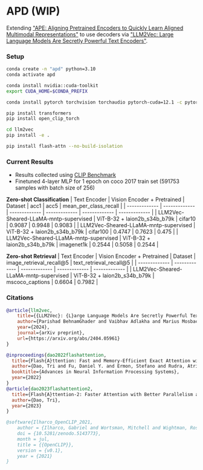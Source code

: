# APD (WIP)
Extending ["APE: Aligning Pretrained Encoders to Quickly Learn Aligned Multimodal Representations"](https://arxiv.org/abs/2210.03927) to use decoders via ["LLM2Vec: Large Language Models Are Secretly Powerful Text Encoders"](https://arxiv.org/abs/2404.05961).


### Setup
```bash
conda create -n "apd" python=3.10
conda activate apd

conda install nvidia::cuda-toolkit
export CUDA_HOME=$CONDA_PREFIX

conda install pytorch torchvision torchaudio pytorch-cuda=12.1 -c pytorch -c nvidia

pip install transformers
pip install open_clip_torch

cd llm2vec
pip install -e .

pip install flash-attn --no-build-isolation
```

### Current Results
- Results collected using [CLIP Benchmark](https://github.com/LAION-AI/CLIP_benchmark)
- Finetuned 4-layer MLP for 1 epoch on coco 2017 train set (591753 samples with batch size of 256)

**Zero-shot Classification**
| Text Encoder | Vision Encoder + Pretrained | Dataset | acc1 | acc5 | mean_per_class_recall |
| ------------- | ------------- | ------------- | ------------- | ------------- | ------------- |
| LLM2Vec-Sheared-LLaMA-mntp-supervised | ViT-B-32 + laion2b_s34b_b79k | cifar10 | $0.9087$ | $0.9948$ | $0.9083$ |
| LLM2Vec-Sheared-LLaMA-mntp-supervised | ViT-B-32 + laion2b_s34b_b79k | cifar100 | $0.4747$ | $0.7623$ | $0.475$ |
| LLM2Vec-Sheared-LLaMA-mntp-supervised | ViT-B-32 + laion2b_s34b_b79k | imagenet1k | $0.2544$ | $0.5058$ | $0.2544$ |

**Zero-shot Retrieval**
| Text Encoder | Vision Encoder + Pretrained | Dataset | image_retrieval_recall@5 | text_retrieval_recall@5 |
| ------------- | ------------- | ------------- | ------------- | ------------- |
| LLM2Vec-Sheared-LLaMA-mntp-supervised | ViT-B-32 + laion2b_s34b_b79k | mscoco_captions | $0.6604$ | $0.7982$ |


### Citations
```bibtex
@article{llm2vec,
    title={{LLM2Vec}: {L}arge Language Models Are Secretly Powerful Text Encoders}, 
    author={Parishad BehnamGhader and Vaibhav Adlakha and Marius Mosbach and Dzmitry Bahdanau and Nicolas Chapados and Siva Reddy},
    year={2024},
    journal={arXiv preprint},
    url={https://arxiv.org/abs/2404.05961}
}

@inproceedings{dao2022flashattention,
  title={Flash{A}ttention: Fast and Memory-Efficient Exact Attention with {IO}-Awareness},
  author={Dao, Tri and Fu, Daniel Y. and Ermon, Stefano and Rudra, Atri and R{\'e}, Christopher},
  booktitle={Advances in Neural Information Processing Systems},
  year={2022}
}
@article{dao2023flashattention2,
  title={Flash{A}ttention-2: Faster Attention with Better Parallelism and Work Partitioning},
  author={Dao, Tri},
  year={2023}
}

@software{Ilharco_OpenCLIP_2021,
    author = {Ilharco, Gabriel and Wortsman, Mitchell and Wightman, Ross and Gordon, Cade and Carlini, Nicholas and Taori, Rohan and Dave, Achal and Shankar, Vaishaal and Namkoong, Hongseok and Miller, John and Hajishirzi, Hannaneh and Farhadi, Ali and Schmidt, Ludwig},
    doi = {10.5281/zenodo.5143773},
    month = jul,
    title = {{OpenCLIP}},
    version = {v0.1},
    year = {2021}
}
```